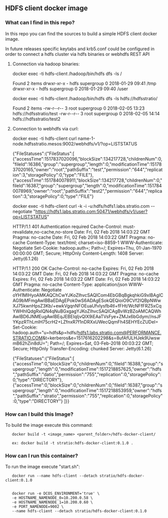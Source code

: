 ## HDFS client docker image

### What can I find in this repo?

In this repo you can find the sources to build a simple HDFS client docker image.

In future releases specific keytabs and krb5.conf could be configured in order to connect a hdfs cluster via hdfs binaries or webhdfs REST API

1. Connection via hadoop binaries:

    docker exec -ti hdfs-client /hadoop/bin/hdfs dfs -ls /
    
    Found 2 items
    drwxr-xr-x   - hdfs supergroup          0 2018-01-29 09:41 /tmp
    drwxr-xr-x   - hdfs supergroup          0 2018-01-29 09:40 /user

    docker exec -ti hdfs-client /hadoop/bin/hdfs dfs -ls hdfs://hdfsstratio/
    
    Found 2 items
    -rw-r--r--   3 root supergroup          0 2018-02-05 13:23 hdfs://hdfsstratio/test
    -rw-r--r--   3 root supergroup          0 2018-02-05 14:14 hdfs://hdfsstratio/test2



2. Connection to webhdfs via curl:

    docker exec -ti hdfs-client curl name-1-node.hdfsstratio.mesos:9002/webhdfs/v1/?op=LISTSTATUS
    
    {"FileStatuses":{"FileStatus":[
    {"accessTime":1517837020096,"blockSize":134217728,"childrenNum":0,"fileId":16386,"group":"supergroup","length":0,"modificationTime":1517837020165,"owner":"root","pathSuffix":"test","permission":"644","replication":3,"storagePolicy":0,"type":"FILE"},
    {"accessTime":1517840078911,"blockSize":134217728,"childrenNum":0,"fileId":16387,"group":"supergroup","length":0,"modificationTime":1517840078969,"owner":"root","pathSuffix":"test2","permission":"644","replication":3,"storagePolicy":0,"type":"FILE"}
    


    docker exec -ti hdfs-client curl -k -i -u:hdfs/hdfs1.labs.stratio.com --negotiate "https://hdfs1.labs.stratio.com:50471/webhdfs/v1/user?op=LISTSTATUS"
    
    HTTP/1.1 401 Authentication required
    Cache-Control: must-revalidate,no-cache,no-store
    Date: Fri, 02 Feb 2018 14:03:22 GMT
    Pragma: no-cache
    Date: Fri, 02 Feb 2018 14:03:22 GMT
    Pragma: no-cache
    Content-Type: text/html; charset=iso-8859-1
    WWW-Authenticate: Negotiate
    Set-Cookie: hadoop.auth=; Path=/; Expires=Thu, 01-Jan-1970 00:00:00 GMT; Secure; HttpOnly
    Content-Length: 1408
    Server: Jetty(6.1.26)

    HTTP/1.1 200 OK
    Cache-Control: no-cache
    Expires: Fri, 02 Feb 2018 14:03:22 GMT
    Date: Fri, 02 Feb 2018 14:03:22 GMT
    Pragma: no-cache
    Expires: Fri, 02 Feb 2018 14:03:22 GMT
    Date: Fri, 02 Feb 2018 14:03:22 GMT
    Pragma: no-cache
    Content-Type: application/json
    WWW-Authenticate: Negotiate oYH1MIHyoAMKAQChCwYJKoZIhvcSAQICom4EbGBqBgkqhkiG9xIBAgICAG9bMFmgAwIBBaEDAgEPok0wS6ADAgESokQEQioiO9CVf2IQBpNWwXJ75kwnHpsZ3Kb/+ewkVgqnNFOEuaUfvlysfb4tl+fFHt/WcNFfFRZ5xCqYWHhIQdgRxlQN4qNuBGxgagYJKoZIhvcSAQICAgBvWzBZoAMCAQWhAwIBD6JNMEugAwIBEqJEBEIqIjvQlX9iEAaTVsFye+ZMJx6bGdym//nsJFYKpzRThLmlH75crH2+LZfnxR7f1nDRXxUWecQqmFh4SEHYEcZUDeI=
    Set-Cookie: hadoop.auth="u=hdfs&p=hdfs/hdfs1.labs.stratio.com@PERFORMANCE.STRATIO.COM&t=kerberos&e=1517616202298&s=8ufAfULHJek9UwswmB62hZin8dU="; Path=/; Expires=Sat, 03-Feb-2018 00:03:22 GMT; Secure; HttpOnly
    Transfer-Encoding: chunked
    Server: Jetty(6.1.26)

    {"FileStatuses":{"FileStatus":[
    {"accessTime":0,"blockSize":0,"childrenNum":0,"fileId":16388,"group":"supergroup","length":0,"modificationTime":1517218857625,"owner":"hdfs","pathSuffix":"datio","permission":"755","replication":0,"storagePolicy":0,"type":"DIRECTORY"},
    {"accessTime":0,"blockSize":0,"childrenNum":0,"fileId":16387,"group":"supergroup","length":0,"modificationTime":1517218853959,"owner":"hdfs","pathSuffix":"stratio","permission":"755","replication":0,"storagePolicy":0,"type":"DIRECTORY"}
    ]}}

### How can I build this Image?

To build the image execute this command:

       docker build -t <image_name> <parent_folder>/hdfs-docker-client/

       ex: docker build -t stratio:hdfs-docker-client:0.1.0 .
       
### How can I run this container?

To run the image execute "start.sh":

       docker run --name hdfs-client --detach stratio/hdfs-docker-client:0.1.0


       docker run -e DCOS_ENVIRONMENT='true' \
       -e HOSTNAME_NAMENODE_0=10.200.0.58 \
       -e HOSTNAME_NAMENODE_1=10.200.0.60 \
       -e PORT_NAMENODE=9002 \
       --name hdfs-client --detach stratio/hdfs-docker-client:0.1.0

